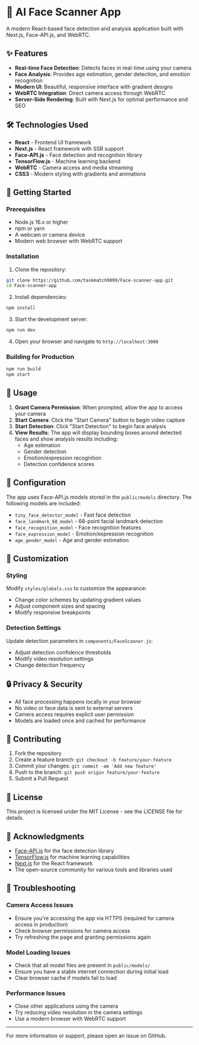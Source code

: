 # 🤖 AI Face Scanner App

A modern React-based face detection and analysis application built with Next.js, Face-API.js, and WebRTC.

## ✨ Features

- **Real-time Face Detection**: Detects faces in real-time using your camera
- **Face Analysis**: Provides age estimation, gender detection, and emotion recognition
- **Modern UI**: Beautiful, responsive interface with gradient designs
- **WebRTC Integration**: Direct camera access through WebRTC
- **Server-Side Rendering**: Built with Next.js for optimal performance and SEO

## 🛠️ Technologies Used

- **React** - Frontend UI framework
- **Next.js** - React framework with SSR support
- **Face-API.js** - Face detection and recognition library
- **TensorFlow.js** - Machine learning backend
- **WebRTC** - Camera access and media streaming
- **CSS3** - Modern styling with gradients and animations

## 🚀 Getting Started

### Prerequisites

- Node.js 16.x or higher
- npm or yarn
- A webcam or camera device
- Modern web browser with WebRTC support

### Installation

1. Clone the repository:
```bash
git clone https://github.com/taskmatch9099/Face-scanner-app.git
cd Face-scanner-app
```

2. Install dependencies:
```bash
npm install
```

3. Start the development server:
```bash
npm run dev
```

4. Open your browser and navigate to `http://localhost:3000`

### Building for Production

```bash
npm run build
npm start
```

## 📱 Usage

1. **Grant Camera Permission**: When prompted, allow the app to access your camera
2. **Start Camera**: Click the "Start Camera" button to begin video capture
3. **Start Detection**: Click "Start Detection" to begin face analysis
4. **View Results**: The app will display bounding boxes around detected faces and show analysis results including:
   - Age estimation
   - Gender detection
   - Emotion/expression recognition
   - Detection confidence scores

## 🔧 Configuration

The app uses Face-API.js models stored in the `public/models` directory. The following models are included:

- `tiny_face_detector_model` - Fast face detection
- `face_landmark_68_model` - 68-point facial landmark detection
- `face_recognition_model` - Face recognition features
- `face_expression_model` - Emotion/expression recognition
- `age_gender_model` - Age and gender estimation

## 🎨 Customization

### Styling
Modify `styles/globals.css` to customize the appearance:
- Change color schemes by updating gradient values
- Adjust component sizes and spacing
- Modify responsive breakpoints

### Detection Settings
Update detection parameters in `components/FaceScanner.js`:
- Adjust detection confidence thresholds
- Modify video resolution settings
- Change detection frequency

## 🔒 Privacy & Security

- All face processing happens locally in your browser
- No video or face data is sent to external servers
- Camera access requires explicit user permission
- Models are loaded once and cached for performance

## 🤝 Contributing

1. Fork the repository
2. Create a feature branch: `git checkout -b feature/your-feature`
3. Commit your changes: `git commit -am 'Add new feature'`
4. Push to the branch: `git push origin feature/your-feature`
5. Submit a Pull Request

## 📄 License

This project is licensed under the MIT License - see the LICENSE file for details.

## 🙏 Acknowledgments

- [Face-API.js](https://github.com/justadudewhohacks/face-api.js) for the face detection library
- [TensorFlow.js](https://www.tensorflow.org/js) for machine learning capabilities
- [Next.js](https://nextjs.org/) for the React framework
- The open-source community for various tools and libraries used

## 🐛 Troubleshooting

### Camera Access Issues
- Ensure you're accessing the app via HTTPS (required for camera access in production)
- Check browser permissions for camera access
- Try refreshing the page and granting permissions again

### Model Loading Issues
- Check that all model files are present in `public/models/`
- Ensure you have a stable internet connection during initial load
- Clear browser cache if models fail to load

### Performance Issues
- Close other applications using the camera
- Try reducing video resolution in the camera settings
- Use a modern browser with WebRTC support

---

For more information or support, please open an issue on GitHub. 
